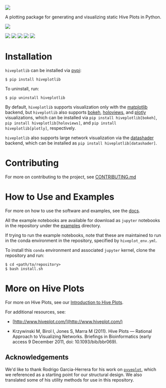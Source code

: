 ![](https://hiveplotlib.readthedocs.io/stable/_static/hiveplotlib.svg)

A plotting package for generating and visualizing static Hive Plots in Python.

![](https://gitlab.com/geomdata/hiveplotlib/-/raw/22-add-formal-holoviews-support/.gitlab/python_badge.svg)

[![](https://gitlab.com/geomdata/hiveplotlib/-/raw/master/.gitlab/matplotlib_badge.svg)](https://matplotlib.org/)
[![](https://gitlab.com/geomdata/hiveplotlib/-/raw/master/.gitlab/bokeh_badge.svg)](https://docs.bokeh.org/en/latest/)
[![](https://gitlab.com/geomdata/hiveplotlib/-/raw/master/.gitlab/holoviews_badge.svg)](https://holoviews.org/index.html)
[![](https://gitlab.com/geomdata/hiveplotlib/-/raw/master/.gitlab/plotly_badge.svg)](https://plotly.com/python/)
[![](https://gitlab.com/geomdata/hiveplotlib/-/raw/master/.gitlab/datashader_badge.svg)](https://datashader.org/)

# Installation

`hiveplotlib` can be installed via [pypi](https://pypi.org/project/hiveplotlib/):

```
$ pip install hiveplotlib
```

To uninstall, run:

```
$ pip uninstall hiveplotlib
```

By default, `hiveplotlib` supports visualization only with the [matplotlib](https://matplotlib.org/) backend, but
`hiveplotlib` also supports [bokeh](https://docs.bokeh.org/en/latest/), [holoviews](https://holoviews.org/index.html),
and [plotly](https://plotly.com/python/) visualizations, which can be installed via `pip install hiveplotlib[bokeh]`,
`pip install hiveplotlib[holoviews]`, and `pip install hiveplotlib[plotly]`, respectively.

`hiveplotlib` also supports large network visualization via the [datashader](https://datashader.org/) backend,
which can be installed as `pip install hiveplotlib[datashader]`.

# Contributing

For more on contributing to the project, see [CONTRIBUTING.md](https://gitlab.com/geomdata/hiveplotlib/-/blob/master/CONTRIBUTING.md)

# How to Use and Examples

For more on how to use the software and examples, see the
[docs](https://hiveplotlib.readthedocs.io/stable/index.html).

All the example notebooks are available for download as `jupyter` notebooks in the repository under the
[examples](https://gitlab.com/geomdata/hiveplotlib/-/tree/master/examples) directory.

If trying to run the example notebooks, note that these are maintained to run in the conda
environment in the repository, specified by `hiveplot_env.yml`.

To install this `conda` environment and associated `jupyter` kernel, clone the repository and run:

```
$ cd <path/to/repository>
$ bash install.sh
```

# More on Hive Plots

For more on Hive Plots, see our
[Introduction to Hive Plots](https://hiveplotlib.readthedocs.io/stable/introduction_to_hive_plots.html).

For additional resources, see:

- [http://www.hiveplot.com/](http://www.hiveplot.com/)

- Krzywinski M, Birol I, Jones S, Marra M (2011). Hive Plots — Rational Approach to
Visualizing Networks. Briefings in Bioinformatics (early access 9 December 2011,
doi: 10.1093/bib/bbr069).

## Acknowledgements

We'd like to thank Rodrigo Garcia-Herrera for his work on
[`pyveplot`](https://gitlab.com/rgarcia-herrera/pyveplot), which we referenced
as a starting point for our structural design. We also translated some of his utility
methods for use in this repository. 